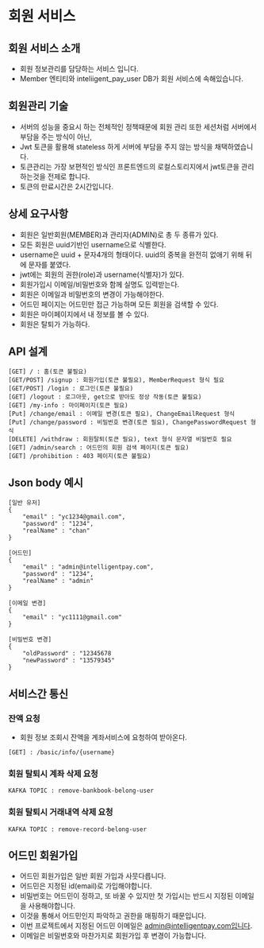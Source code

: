 # 회원 서비스

## 회원 서비스 소개
* 회원 정보관리를 담당하는 서비스 입니다.
* Member 엔티티와 inteliigent_pay_user DB가 회원 서비스에 속해있습니다.

## 회원관리 기술
* 서버의 성능을 중요시 하는 전체적인 정책때문에 회원 관리 또한 세션처럼 서버에서 부담을 주는 방식이 아닌,
* Jwt 토큰을 활용해 stateless 하게 서버에 부담을 주지 않는 방식을 채택하였습니다.
* 토큰관리는 가장 보편적인 방식인 프론트엔드의 로컬스토리지에서 jwt토큰을 관리하는것을 전제로 합니다.
* 토큰의 만료시간은 2시간입니다.

## 상세 요구사항
* 회원은 일반회원(MEMBER)과 관리자(ADMIN)로 총 두 종류가 있다.
* 모든 회원은 uuid기반인 username으로 식별한다.
* username은 uuid + 문자4개의 형태이다. uuid의 중복을 완전히 없애기 위해 뒤에 문자를 붙였다.
* jwt에는 회원의 권한(role)과 username(식별자)가 있다.
* 회원가입시 이메일/비밀번호와 함께 실명도 입력받는다.
* 회원은 이메일과 비밀번호의 변경이 가능해야한다.
* 어드민 페이지는 어드민만 접근 가능하며 모든 회원을 검색할 수 있다.
* 회원은 마이페이지에서 내 정보를 볼 수 있다.
* 회원은 탈퇴가 가능하다.

## API 설계
```
[GET] / : 홈(토큰 불필요)
[GET/POST] /signup : 회원가입(토큰 불필요), MemberRequest 형식 필요
[GET/POST] /login : 로그인(토큰 불필요)
[GET] /logout : 로그아웃, get으로 받아도 정상 작동(토큰 불필요)
[GET] /my-info : 마이페이지(토큰 필요)
[Put] /change/email : 이메일 변경(토큰 필요), ChangeEmailRequest 형식
[Put] /change/password : 비밀번호 변경(토큰 필요), ChangePasswordRequest 형식
[DELETE] /withdraw : 회원탈퇴(토큰 필요), text 형식 문자열 비밀번호 필요
[GET] /admin/search : 어드민의 회원 검색 페이지(토큰 필요)
[GET] /prohibition : 403 페이지(토큰 불필요)
```

## Json body 예시
```
[일반 유저]
{
    "email" : "yc1234@gmail.com",
    "password" : "1234",
    "realName" : "chan"
}

[어드민]
{
    "email" : "admin@intelligentpay.com",
    "password" : "1234",
    "realName" : "admin"
}

[이메일 변경]
{
    "email" : "yc1111@gmail.com"
}

[비밀번호 변경]
{
    "oldPassword" : "12345678
    "newPassword" : "13579345"
}
```

## 서비스간 통신
### 잔액 요청
* 회원 정보 조회시 잔액을 계좌서비스에 요청하여 받아온다.
```
[GET] : /basic/info/{username}
```
### 회원 탈퇴시 계좌 삭제 요청
```
KAFKA TOPIC : remove-bankbook-belong-user
```
### 회원 탈퇴시 거래내역 삭제 요청
```
KAFKA TOPIC : remove-record-belong-user
```

## 어드민 회원가입
* 어드민 회원가입은 일반 회원 가입과 사뭇다릅니다.
* 어드민은 지정된 id(email)로 가입해야합니다.
* 비밀번호는 어드민이 정하고, 또 바꿀 수 있지만 첫 가입시는 반드시 지정된 이메일을 사용해야합니다.
* 이것을 통해서 어드민인지 파악하고 권한을 매핑하기 때문입니다.
* 이번 프로젝트에서 지정된 어드민 이메일은 admin@intelligentpay.com입니다.
* 이메일은 비밀번호와 마찬가지로 회원가입 후 변경이 가능합니다.